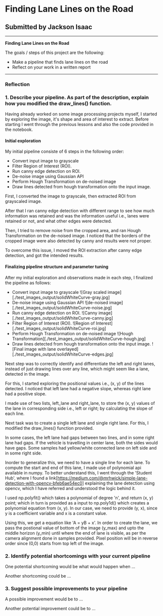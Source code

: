 # **Finding Lane Lines on the Road** 

## Submitted by Jackson Isaac

---

**Finding Lane Lines on the Road**

The goals / steps of this project are the following:
* Make a pipeline that finds lane lines on the road
* Reflect on your work in a written report


[//]: # (Image References)

[image1]: ./examples/grayscale.jpg "Grayscale"

---

### Reflection

### 1. Describe your pipeline. As part of the description, explain how you modified the draw_lines() function.

Having already worked on some image processing projects myself, I started by exploring the image, it's shape and area of interest to extract. Before starting I went through the previous lessons and also the code provided in the notebook.

#### Initial exploration
My initial pipeline consiste of 6 steps in the following order:
- Convert input image to grayscale
- Filter Region of Interest (ROI).
- Run canny edge detection on ROI.
- De-noise image using Gaussian API
- Perform Hough Transformation on de-noised image
- Draw lines detected from hough transformation onto the input image.

First, I converted the image to grayscale, then extracted ROI from grayscaled image. 

After that I ran canny edge detection with different range to see how much information was retained and was the information useful i.e., lanes were retained or not, and what other edges were detected.

Then, I tried to remove noise from the cropped area, and ran Hough Transformation on the de-noised image. I noticed that the borders of the cropped image were also detected by canny and results were not proper.

To overcome this issue, I moved the ROI extraction after canny edge detection, and got the intended results.

#### Finalizing pipeline structure and parameter tuning

After my initial exploration and observations made in each step, I finalized the pipeline as follows:
- Convert input image to grayscale
![Gray scaled image][./test_images_output/solidWhiteCurve-gray.jpg]
- De-noise image using Gaussian API
![de-noised image][./test_images_output/solidWhiteCurve-noise.jpg]
- Run canny edge detection on ROI.
![Canny image][./test_images_output/solidWhiteCurve-canny.jpg]
- Filter Region of Interest (ROI).
![Region of Interest][./test_images_output/solidWhiteCurve-roi.jpg]
- Perform Hough Transformation on de-noised image
![Hough Transformation][./test_images_output/solidWhiteCurve-hough.jpg]
- Draw lines detected from hough transformation onto the input image.
![Final image with lane overlayed][./test_images_output/solidWhiteCurve-edges.jpg]

Next step was to correctly identify and differentiate the left and right lanes, instead of just drawing lines over any line, which might seem like a lane, detected in the image.

For this, I started exploring the positional values i.e., (x, y) of the lines detected. I noticed that left lane had a negative slope, whereas right lane had a positive slope.

I made use of two lists, left_lane and right_lane, to store the (x, y) values of the lane in corresponding side i.e., left or right; by calculating the slope of each line.

Next task was to create a single left lane and single right lane. For this, I modified the draw_lines() function provided.

In some cases, the left lane had gaps between two lines, and in some right lane had gaps. If the vehicle is travelling in center lane, both the sides would have gaps. Some samples had yellow/white connected lane on left side and in some right side.

Inorder to generalize this, we need to have a single line for each lane. To compute the start and end of this lane, I made use of polynomial api available in numpy. To better understand this, I went through the 'Student Hub', where I found a link[https://medium.com/@mrhwick/simple-lane-detection-with-opencv-bfeb6ae54ec0] explaining the lane detection using opencv, which I have referred and understood the logic behind it.

I used np.polyfit() which takes a polynomial of degree 'n', and return (x, y) point; which in turn is provided as a input to np.poly1d() which creates a polynomial equation from (x, y). In our case, we need to provide (y, x), since y is a coefficient variable and x is a constant value.

Using this, we get a equation like 'A = yB + x'. In order to create the lane, we pass the postional value of bottom of the image (y_max) and upto the middle horizon (y_min) until where the end of lane is visible, as per the camera alignment done in samples provided. Pixel position will be in reverse order since (0,0) starts from top left of the image.



### 2. Identify potential shortcomings with your current pipeline


One potential shortcoming would be what would happen when ... 

Another shortcoming could be ...


### 3. Suggest possible improvements to your pipeline

A possible improvement would be to ...

Another potential improvement could be to ...

